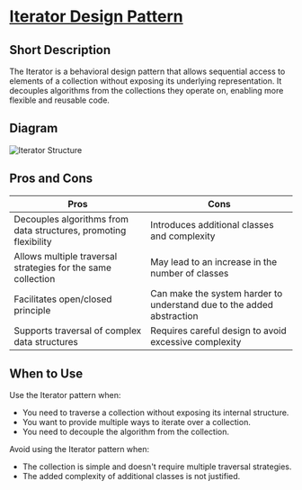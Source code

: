 # [Iterator Design Pattern](https://refactoring.guru/design-patterns/iterator)

## Short Description

The Iterator is a behavioral design pattern that allows sequential access to elements of a collection without exposing its underlying representation. It decouples algorithms from the collections they operate on, enabling more flexible and reusable code.

## Diagram

![Iterator Structure](https://refactoring.guru/images/patterns/diagrams/iterator/structure.png)

## Pros and Cons

| Pros                                                                 | Cons                                                                 |
|----------------------------------------------------------------------|----------------------------------------------------------------------|
| Decouples algorithms from data structures, promoting flexibility     | Introduces additional classes and complexity                         |
| Allows multiple traversal strategies for the same collection          | May lead to an increase in the number of classes                    |
| Facilitates open/closed principle                                    | Can make the system harder to understand due to the added abstraction|
| Supports traversal of complex data structures                        | Requires careful design to avoid excessive complexity               |

## When to Use

Use the Iterator pattern when:

- You need to traverse a collection without exposing its internal structure.
- You want to provide multiple ways to iterate over a collection.
- You need to decouple the algorithm from the collection.

Avoid using the Iterator pattern when:

- The collection is simple and doesn't require multiple traversal strategies.
- The added complexity of additional classes is not justified.
